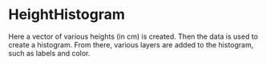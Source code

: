 # HeightHistogram
Here a vector of various heights (in cm) is created.
Then the data is used to create a histogram.
From there, various layers are added to the histogram, such as labels and color.
